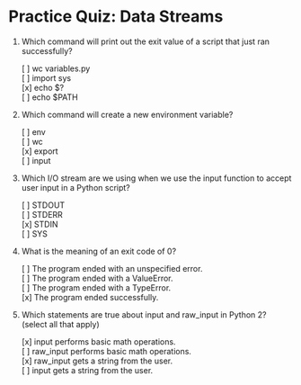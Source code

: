 # Practice Quiz: Data Streams

1. Which command will print out the exit value of a script that just ran successfully?

    [ ] wc variables.py<br>
    [ ] import sys<br>
    [x] echo $?<br>
    [ ] echo $PATH

2. Which command will create a new environment variable?

    [ ] env<br>
    [ ] wc<br>
    [x] export<br>
    [ ] input

3. Which I/O stream are we using when we use the input function to accept user input in a Python script?

    [ ] STDOUT<br>
    [ ] STDERR<br>
    [x] STDIN<br>
    [ ] SYS

4. What is the meaning of an exit code of 0?

    [ ] The program ended with an unspecified error.<br>
    [ ] The program ended with a ValueError.<br>
    [ ] The program ended with a TypeError.<br>
    [x] The program ended successfully.

5. Which statements are true about  input and raw_input in Python 2?
(select all that apply)

    [x] input performs basic math operations.<br>
    [ ] raw_input performs basic math operations.<br>
    [x] raw_input gets a string from the user.<br>
    [ ] input  gets a string from the user.
